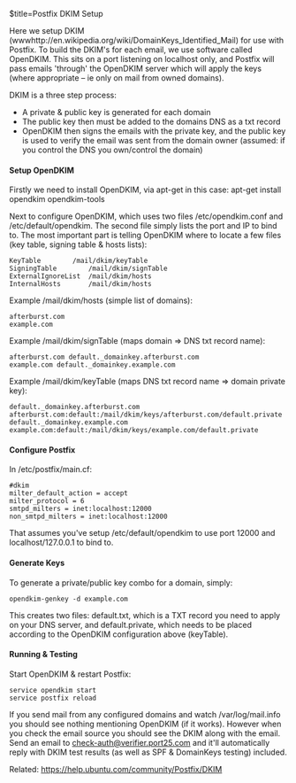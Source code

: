 $title=Postfix DKIM Setup

Here we setup DKIM (wwwhttp://en.wikipedia.org/wiki/DomainKeys_Identified_Mail) for use with Postfix. To build the DKIM's for each email, we use software called OpenDKIM. This sits on a port listening on localhost only, and Postfix will pass emails 'through' the OpenDKIM server which will apply the keys (where appropriate – ie only on mail from owned domains).

DKIM is a three step process:

+ A private & public key is generated for each domain
+ The public key then must be added to the domains DNS as a txt record
+ OpenDKIM then signs the emails with the private key, and the public key is used to verify the email was sent from the domain owner (assumed: if you control the DNS you own/control the domain)


#### Setup OpenDKIM
Firstly we need to install OpenDKIM, via apt-get in this case:
apt-get install opendkim opendkim-tools

Next to configure OpenDKIM, which uses two files /etc/opendkim.conf and /etc/default/opendkim. The second file simply lists the port and IP to bind to. The most important part is telling OpenDKIM where to locate a few files (key table, signing table & hosts lists):

    KeyTable        /mail/dkim/keyTable
    SigningTable        /mail/dkim/signTable
    ExternalIgnoreList  /mail/dkim/hosts
    InternalHosts       /mail/dkim/hosts

Example /mail/dkim/hosts (simple list of domains):

    afterburst.com
    example.com

Example /mail/dkim/signTable (maps domain => DNS txt record name):

    afterburst.com default._domainkey.afterburst.com
    example.com default._domainkey.example.com

Example /mail/dkim/keyTable (maps DNS txt record name => domain private key):

    default._domainkey.afterburst.com afterburst.com:default:/mail/dkim/keys/afterburst.com/default.private
    default._domainkey.example.com example.com:default:/mail/dkim/keys/example.com/default.private


#### Configure Postfix

In /etc/postfix/main.cf:

    #dkim
    milter_default_action = accept
    milter_protocol = 6
    smtpd_milters = inet:localhost:12000
    non_smtpd_milters = inet:localhost:12000

That assumes you've setup /etc/default/opendkim to use port 12000 and localhost/127.0.0.1 to bind to.


#### Generate Keys
To generate a private/public key combo for a domain, simply:

    opendkim-genkey -d example.com

This creates two files: default.txt, which is a TXT record you need to apply on your DNS server, and default.private, which needs to be placed according to the OpenDKIM configuration above (keyTable).


#### Running & Testing

Start OpenDKIM & restart Postfix:

    service opendkim start
    service postfix reload

If you send mail from any configured domains and watch /var/log/mail.info you should see nothing mentioning OpenDKIM (if it works). However when you check the email source you should see the DKIM along with the email. Send an email to check-auth@verifier.port25.com and it'll automatically reply with DKIM test results (as well as SPF & DomainKeys testing) included.

Related:
https://help.ubuntu.com/community/Postfix/DKIM